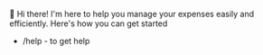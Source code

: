 👋 Hi there! 
I'm here to help you manage your expenses easily and efficiently. Here's how you can get started

- /help - to get help